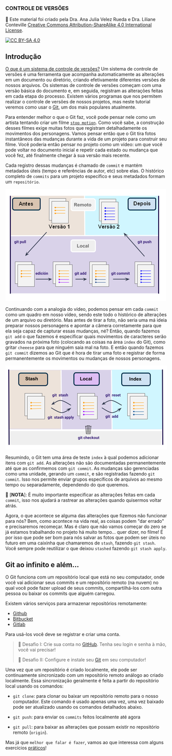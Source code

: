 ### CONTROLE DE VERSÕES

🚨 Este material foi criado pela Dra. Ana Julia Velez Rueda e Dra. Liliane Conteville
[Creative Commons Attribution-ShareAlike 4.0 International License][cc-by-sa].

[![CC BY-SA 4.0][cc-by-sa-image]][cc-by-sa]

[cc-by-sa]: http://creativecommons.org/licenses/by-sa/4.0/
[cc-by-sa-image]: https://licensebuttons.net/l/by-sa/4.0/88x31.png
[cc-by-sa-shield]: https://img.shields.io/badge/License-CC%20BY--SA%204.0-lightgrey.svg

##  Introdução

[O que é um sistema de controle de versões?](#version-control)
Um sistema de controle de versões é uma ferramenta que acompanha automaticamente as alterações em um documento ou diretório, criando efetivamente diferentes versões de nossos arquivos. Os sistemas de controle de versões começam com uma versão básica do documento e, em seguida, registram as alterações feitas em cada etapa do processo. Existem vários programas que nos permitem realizar o controle de versões de nossos projetos, mas neste tutorial veremos como usar o [Git](https://git-scm.com/downloads), um dos mais populares atualmente.

Para entender melhor o que o Git faz, você pode pensar nele como um artista tentando criar um filme [`stop motion`](https://pt.wikipedia.org/wiki/Stop_motion). Como você sabe, a construção desses filmes exige muitas fotos que registram detalhadamente os movimentos dos personagens. Vamos pensar então que o Git tira fotos instantâneos das mudanças durante a vida de um projeto para construir seu filme. Você poderia então pensar no projeto como um vídeo: um que você pode voltar no documento inicial e repetir cada estado ou mudança que você fez, até finalmente chegar à sua versão mais recente.

Cada registro dessas mudanças é chamado de `commit` e mantém metadados úteis (tempo e referências de autor, etc) sobre elas. O histórico completo de `commits` para um projeto específico e seus metadados formam um `repositório`.

![Git commits img](https://raw.githubusercontent.com/WomenBioinfoDataScLA/Workshops/master/Git_%26GitHub/assets/%5BPT%5DCONTROL_DE_VERSIONES_schema1.png)

Continuando com a analogia do vídeo, podemos pensar em cada `commit` como um quadro em nosso vídeo, sendo este todo o histórico de alterações de um arquivo ou diretório. Mas antes de tirar a foto, não seria uma má ideia preparar nossos personagens e apontar a câmera corretamente para que ela seja capaz de capturar essas mudanças, né? Então, quando fazemos `git add` o que fazemos é especificar quais movimentos de caracteres serão gravados na próxima foto (colocando as coisas na área `index` do Git), como gritar `cheeese` para que ninguém saia mal na foto. E então quando fazemos `git commit` dizemos ao Git que é hora de tirar uma foto e registrar de forma permanentemente os movimentos ou mudanças de nossos personagens.

![Git areas](https://raw.githubusercontent.com/WomenBioinfoDataScLA/Workshops/master/Git_%26GitHub/assets/%5BES%5DCONTROL_DE_VERSIONES_git_areas.png)

Resumindo, o Git tem uma área de teste `index` à qual podemos adicionar itens com `git add`. As alterações não são documentadas permanentemente até que as confirmemos com `git commit`. As mudanças são gerenciadas como uma unidade, gerando um `commit`, e são registradas fazendo `git commit`. Isso nos permite enviar grupos específicos de arquivos ao mesmo tempo ou separadamente, dependendo do que queremos.

📑 [**NOTA**]: É muito importante especificar as alterações feitas em cada `commit`, isso nos ajudará a rastrear as alterações quando quisermos voltar atrás.

Agora, o que acontece se alguma das alterações que fizemos não funcionar para nós? Bem, como acontece na vida real, as coisas podem "dar errado" e precisaremos recomeçar. Mas é claro que não vamos começar do zero se já estamos trabalhando no projeto há muito tempo... quer dizer, no filme! É por isso que pode ser bom para nós salvar as fotos que podem ser úteis no futuro em uma caixinha que chamaremos de `stash`, fazendo `git stash`. Você sempre pode reutilizar o que deixou `stashed` fazendo `git stash apply`.

## Git ao infinito e além...

O Git funciona com um repositório local que está no seu computador, onde você vai adicionar seus commits e um repositório remoto (na nuvem) no qual você pode fazer upload de seus commits, compartilhá-los com outra pessoa ou baixar os commits que alguém carregou.

Existem vários serviços para armazenar repositórios remotamente:

- [Github](https://github.com) 
- [Bitbucket](https://bitbucket.com)
- [Gitlab](https://gitlab.com/)

Para usá-los você deve se registrar e criar uma conta.

>
>🏅 Desafio I: Crie sua conta no [GitHub](https://github.com/). Tenha seu login e senha à mão, você vai precisar!
>
>🏅 Desafio II: Configure e instale seu [Git](https://github.com/WomenBioinfoDataScLA/Workshops/blob/master/Git_%26GitHub/%5BPT%5D1.Git_and_GitHub_setup.md) em seu computador!
>

Uma vez que um repositório é criado localmente, ele pode ser continuamente sincronizado com um repositório remoto análogo ao criado localmente. Essa sincronização geralmente é feita a partir do repositório local usando os comandos:
- `git clone`: para clonar ou baixar um repositório remoto para o nosso computador. Este comando é usado apenas uma vez, uma vez baixado pode ser atualizado usando os comandos detalhados abaixo.

- `git push`: para enviar os `commits` feitos localmente até agora

- `git pull`: para baixar as alterações que possam existir no repositório remoto (`origin`).

Mas já que `melhor que falar é fazer`, vamos ao que interessa com alguns exercícios [práticos](https://github.com/WomenBioinfoDataScLA/Workshops/blob/master/Git_%26GitHub/%5BPT%5D2.Pratica.md)!